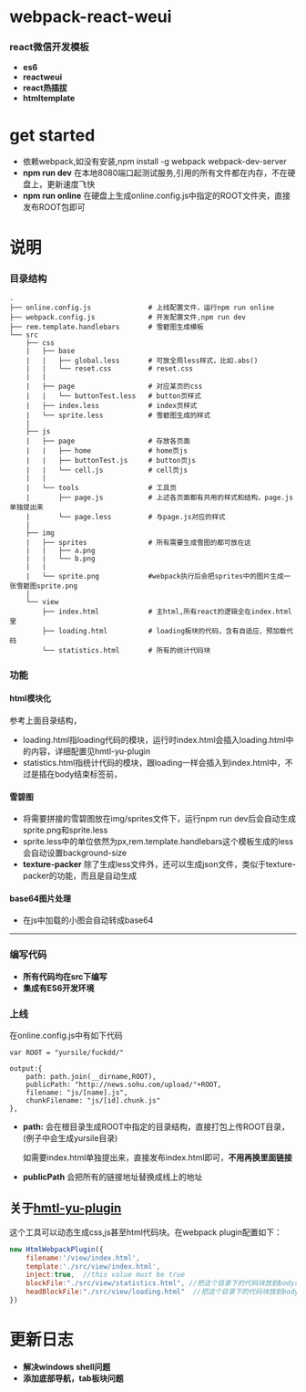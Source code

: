 # webpack-react-weui
### react微信开发模板

* **es6**
* **reactweui**
* **react热插拔**
* **htmltemplate**

# get started
* 依赖webpack,如没有安装,npm install -g webpack webpack-dev-server
* **npm run dev** 在本地8080端口起测试服务,引用的所有文件都在内存，不在硬盘上，更新速度飞快
* **npm run online** 在硬盘上生成online.config.js中指定的ROOT文件夹，直接发布ROOT包即可

# 说明


### 目录结构

```
.
├── online.config.js              # 上线配置文件，运行npm run online
├── webpack.config.js             # 开发配置文件,npm run dev
├── rem.template.handlebars       # 雪碧图生成模板
└── src
    ├── css
    |	├── base
    |   |   ├── global.less       # 可放全局less样式，比如.abs()
    |   |   └── reset.css         # reset.css
    |   |
    |	├── page                  # 对应某页的css
    |   |   └── buttonTest.less   # button页样式
	|	├── index.less            # index页样式
	|	└── sprite.less           # 雪碧图生成的样式
	|
	├── js
	|	├── page                  # 存放各页面
	|   |	├── home              # home页js
    |   |   ├── buttonTest.js     # button页js
    |   |   └── cell.js           # cell页js
    |   |
    |	└── tools                 # 工具页
    |       ├── page.js           # 上述各页面都有共用的样式和结构，page.js单独提出来
    |       └── page.less         # 与page.js对应的样式  
	|
	├── img
	|	├── sprites               # 所有需要生成雪图的都可放在这
	|   |	├── a.png             
    |   |   └── b.png   
    |   |       
	|   └── sprite.png            #webpack执行后会把sprites中的图片生成一张雪碧图sprite.png
	|
	└── view
		├── index.html            # 主html,所有react的逻辑全在index.html里
		├── loading.html          # loading板块的代码，含有自适应、预加载代码
		└── statistics.html       # 所有的统计代码块

```

### 功能
#### html模块化

参考上面目录结构，

* loading.html指loading代码的模块，运行时index.html会插入loading.html中的内容，详细配置见hmtl-yu-plugin
* statistics.html指统计代码的模块，跟loading一样会插入到index.html中，不过是插在body结束标签前，


#### 雪碧图

* 将需要拼接的雪碧图放在img/sprites文件下，运行npm run dev后会自动生成sprite.png和sprite.less
* sprite.less中的单位依然为px,rem.template.handlebars这个模板生成的less会自动设置background-size
* **texture-packer** 除了生成less文件外，还可以生成json文件，类似于texture-packer的功能，而且是自动生成 

#### base64图片处理
* 在js中加载的小图会自动转成base64



---------------------------------------

### 编写代码
* **所有代码均在src下编写**
* **集成有ES6开发环境**


### 上线
在online.config.js中有如下代码

	var ROOT = "yursile/fuckdd/"
	
	output:{
        path: path.join(__dirname,ROOT),
        publicPath: "http://news.sohu.com/upload/"+ROOT,
        filename: "js/[name].js",
        chunkFilename: "js/[id].chunk.js"
    },

* **path:**  会在根目录生成ROOT中指定的目录结构，直接打包上传ROOT目录，(例子中会生成yursile目录)

	如需要index.html单独提出来，直接发布index.html即可，**不用再换里面链接**
* **publicPath**  会把所有的链接地址替换成线上的地址


	
## 关于[hmtl-yu-plugin](https://github.com/yursile/html-yu-plugin)

这个工具可以动态生成css,js甚至html代码块。在webpack plugin配置如下：
```javascript
new HtmlWebpackPlugin({           
    filename:'/view/index.html',  
    template:'./src/view/index.html', 
    inject:true,  //this value must be true
    blockFile:"./src/view/statistics.html", //把这个目录下的代码块放到body结束标签之前，  通常放统计代码
    headBlockFile:"./src/view/loading.html"  //把这个目录下的代码块放到body开始标签之后，通常放loading
})
```
# 更新日志
* **解决windows shell问题**
* **添加底部导航，tab板块问题**

